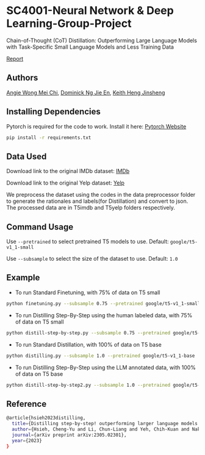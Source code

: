 # SC4001-Neural Network & Deep Learning-Group-Project
Chain-of-Thought (CoT) Distillation: Outperforming Large Language Models with Task-Specific Small Language Models and Less Training Data 

[Report](https://github.com/dominickng28/SC4001-Group-Project/blob/main/SC4001%20Project.pdf)
## Authors
[Angie Wong Mei Chi](https://github.com/Awonnie), [Dominick Ng Jie En](https://github.com/dominickng28), [Keith Heng Jinsheng](https://github.com/Keith2978)

## Installing Dependencies
Pytorch is required for the code to work. Install it here: [Pytorch Website](https://pytorch.org/)
```bash
pip install -r requirements.txt
```
## Data Used
Download link to the original IMDb dataset: [IMDb](https://www.kaggle.com/datasets/lakshmi25npathi/imdb-dataset-of-50k-movie-reviews)

Download link to the original Yelp dataset: [Yelp](https://www.kaggle.com/datasets/yelp-dataset/yelp-dataset)

We preprocess the dataset using the codes in the data preprocessor folder to generate the rationales and labels(for Distillation) and convert to json. The processed data are in T5imdb and T5yelp folders respectively.

## Command Usage
Use `--pretrained` to select pretrained T5 models to use. Default: `google/t5-v1_1-small`

Use `--subsample` to select the size of the dataset to use. Default: `1.0`

## Example
- To run Standard Finetuning, with 75% of data on T5 small
```bash
python finetuning.py --subsample 0.75 --pretrained google/t5-v1_1-small
```

- To run Distilling Step-By-Step using the human labeled data, with 75% of data on T5 small
```bash
python distill-step-by-step.py --subsample 0.75 --pretrained google/t5-v1_1-small
```

- To run Standard Distillation, with 100% of data on T5 base
```bash
python distilling.py --subsample 1.0 --pretrained google/t5-v1_1-base
```

- To run Distilling Step-By-Step using the LLM annotated data, with 100% of data on T5 base
```bash
python distill-step-by-step2.py --subsample 1.0 --pretrained google/t5-v1_1-base
```

## Reference
```bash
@article{hsieh2023distilling,
  title={Distilling step-by-step! outperforming larger language models with less training data and smaller model sizes},
  author={Hsieh, Cheng-Yu and Li, Chun-Liang and Yeh, Chih-Kuan and Nakhost, Hootan and Fujii, Yasuhisa and Ratner, Alexander and Krishna, Ranjay and Lee, Chen-Yu and Pfister, Tomas},
  journal={arXiv preprint arXiv:2305.02301},
  year={2023}
}
```
